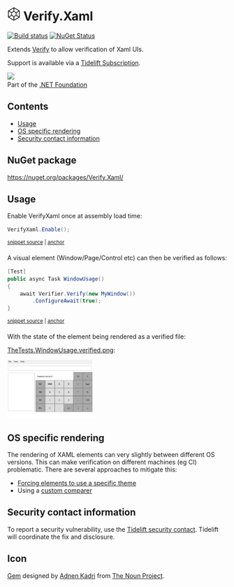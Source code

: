 <!--
GENERATED FILE - DO NOT EDIT
This file was generated by [MarkdownSnippets](https://github.com/SimonCropp/MarkdownSnippets).
Source File: /readme.source.md
To change this file edit the source file and then run MarkdownSnippets.
-->

# <img src="/src/icon.png" height="30px"> Verify.Xaml

[![Build status](https://ci.appveyor.com/api/projects/status/o2iy3b7k9le0ntps?svg=true)](https://ci.appveyor.com/project/SimonCropp/verify-xaml)
[![NuGet Status](https://img.shields.io/nuget/v/Verify.Xaml.svg)](https://www.nuget.org/packages/Verify.Xaml/)

Extends [Verify](https://github.com/VerifyTests/Verify) to allow verification of Xaml UIs.

Support is available via a [Tidelift Subscription](https://tidelift.com/subscription/pkg/nuget-verify?utm_source=nuget-verify&utm_medium=referral&utm_campaign=enterprise).

<a href='https://dotnetfoundation.org' alt='Part of the .NET Foundation'><img src='https://raw.githubusercontent.com/VerifyTests/Verify/master/docs/dotNetFoundation.svg' height='30px'></a><br>
Part of the <a href='https://dotnetfoundation.org' alt=''>.NET Foundation</a>

<!-- toc -->
## Contents

  * [Usage](#usage)
  * [OS specific rendering](#os-specific-rendering)
  * [Security contact information](#security-contact-information)<!-- endtoc -->


## NuGet package

https://nuget.org/packages/Verify.Xaml/


## Usage

Enable VerifyXaml once at assembly load time:

<!-- snippet: Enable -->
<a id='snippet-enable'/></a>
```cs
VerifyXaml.Enable();
```
<sup><a href='/src/Tests/TheTests.cs#L41-L43' title='File snippet `enable` was extracted from'>snippet source</a> | <a href='#snippet-enable' title='Navigate to start of snippet `enable`'>anchor</a></sup>
<!-- endsnippet -->

A visual element (Window/Page/Control etc) can then be verified as follows:

<!-- snippet: Window -->
<a id='snippet-window'/></a>
```cs
[Test]
public async Task WindowUsage()
{
    await Verifier.Verify(new MyWindow())
        .ConfigureAwait(true);
}
```
<sup><a href='/src/Tests/TheTests.cs#L12-L19' title='File snippet `window` was extracted from'>snippet source</a> | <a href='#snippet-window' title='Navigate to start of snippet `window`'>anchor</a></sup>
<!-- endsnippet -->

With the state of the element being rendered as a verified file:

[TheTests.WindowUsage.verified.png](/src/Tests/TheTests.WindowUsage.verified.png):

<img src="/src/Tests/TheTests.WindowUsage.verified.png" width="200px">


## OS specific rendering

The rendering of XAML elements can very slightly between different OS versions. This can make verification on different machines (eg CI) problematic. There are several approaches to mitigate this:


 * [Forcing elements to use a specific theme](https://arbel.net/2006/11/03/forcing-wpf-to-use-a-specific-windows-theme/)
 * Using a [custom comparer](https://github.com/VerifyTests/Verify/blob/master/docs/comparer.md)


## Security contact information

To report a security vulnerability, use the [Tidelift security contact](https://tidelift.com/security). Tidelift will coordinate the fix and disclosure.


## Icon

[Gem](https://thenounproject.com/term/gem/2247823/) designed by [Adnen Kadri](https://thenounproject.com/adnen.kadri/) from [The Noun Project](https://thenounproject.com/creativepriyanka).
